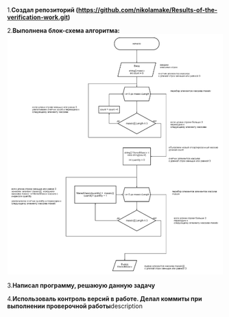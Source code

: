 1.**Создал репозиторий (https://github.com/nikolamake/Results-of-the-verification-work.git)**

2.**Выполнена блок-схема алгоритма:**
![](Блок-схема.png)

3.**Написал программу, решаюую данную задачу**

4.**Использоваль контроль версий в работе. Делал коммиты при выполнении проверочной работы**description